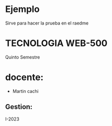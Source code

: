 # Ejemplo
Sirve para hacer la prueba en el raedme
# TECNOLOGIA WEB-500
Quinto Semestre
# docente:
* Martin cachi
## Gestion:
I-2023
